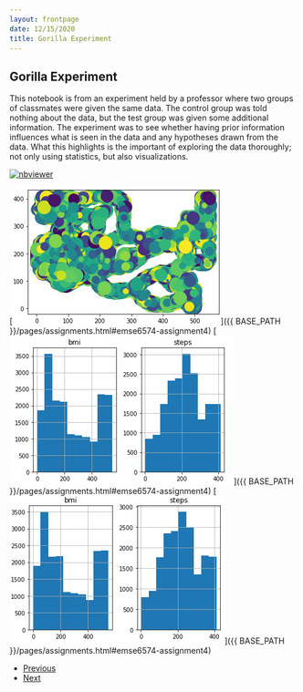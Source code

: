 ```yaml
---
layout: frontpage
date: 12/15/2020
title: Gorilla Experiment
---
```


## Gorilla Experiment

This notebook is from an experiment held by a professor where two groups of classmates were given the same data. The control group was told nothing about the data, but the test group was given some additional information. The experiment was to see whether having prior information influences what is seen in the data and any hypotheses drawn from the data. What this highlights is the important of exploring the data thoroughly; not only using statistics, but also visualizations. 

[![nbviewer](https://raw.githubusercontent.com/jupyter/design/master/logos/Badges/nbviewer_badge.svg)](https://nbviewer.jupyter.org/github/ngau9567/ngau9567.github.io/blob/master/assets/EMSE6574/Week5_Assignment.ipynb)

[![HW4 Gorilla](/assets/publpics/gorilla.PNG)]({{ BASE_PATH }}/pages/assignments.html#emse6574-assignment4)
[![HW4 Gorilla](/assets/publpics/man.PNG)]({{ BASE_PATH }}/pages/assignments.html#emse6574-assignment4)
[![HW4 Gorilla](/assets/publpics/women.PNG)]({{ BASE_PATH }}/pages/assignments.html#emse6574-assignment4)

<div class="navbar">
  <div class="navbar-inner">
      <ul class="nav">
          <li><a href="knn.html">Previous</a></li>
          <li><a href="/index.html">Next</a></li>
      </ul>
  </div>
</div>
